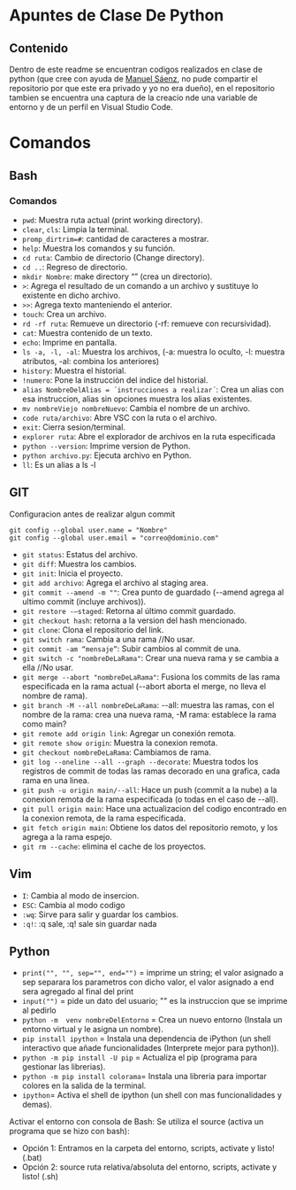 # Apuntes de Clase De Python
## Contenido
Dentro de este readme se encuentran codigos realizados en clase de python (que cree con ayuda de [Manuel Sáenz](https://github.com/manuelsaenz), no pude compartir el repositorio por que este era privado y yo no era dueño), en el repositorio tambien se encuentra una captura de la creacio nde una variable de entorno y de un perfil en Visual Studio Code.

# Comandos
## Bash
### Comandos
- `pwd`: Muestra ruta actual (print working directory).
- `clear`, `cls`: Limpia la terminal.
- `promp_dirtrim=#`: cantidad de caracteres a mostrar.
- `help`: Muestra los comandos y su función.
- `cd ruta`: Cambio de directorio (Change directory).
- `cd ..`: Regreso de directorio.
- `mkdir Nombre`: make directory “” (crea un directorio).
- `>`: Agrega el resultado de un comando a un archivo y sustituye lo existente en dicho archivo.
- `>>`: Agrega texto manteniendo el anterior.
- `touch`: Crea un archivo.
- `rd -rf ruta`: Remueve un directorio (-rf: remueve con recursividad).
- `cat`: Muestra contenido de un texto.
- `echo`: Imprime en pantalla.
- `ls -a, -l, -al`: Muestra los archivos, (-a: muestra lo oculto, -l: muestra atributos, -al: combina los anteriores)
- `history`: Muestra el historial.
- `!numero`: Pone la instrucción del indice del historial.
- `alias NombreDelAlias = ´instrucciones a realizar´`: Crea un alias con esa instruccion, alias sin opciones muestra los alias existentes.
- `mv nombreViejo nombreNuevo`: Cambia el nombre de un archivo.
- `code ruta/archivo`: Abre VSC con la ruta o el archivo.
- `exit`: Cierra sesion/terminal.
- `explorer ruta`: Abre el explorador de archivos en la ruta especificada
- `python --version`: Imprime version de Python.
- `python archivo.py`: Ejecuta archivo en Python.
- `ll`: Es un alias a ls -l

## GIT
Configuracion antes de realizar algun commit
~~~
git config --global user.name = "Nombre"
git config --global user.email = "correo@dominio.com"
~~~

- `git status`: Estatus del archivo.
- `git diff`: Muestra los cambios.
- `git init`: Inicia el proyecto.
- `git add archivo`: Agrega el archivo al staging area.
- `git commit --amend -m ""`: Crea punto de guardado (--amend agrega al ultimo commit (incluye archivos)).
- `git restore -–staged`: Retorna al último commit guardado.
- `git checkout hash`: retorna a la version del hash mencionado.
- `git clone`: Clona el repositorio del link.
- `git switch rama`: Cambia a una rama //No usar.
- `git commit -am “mensaje”`: Subir cambios al commit de una.
- `git switch -c "nombreDeLaRama"`: Crear una nueva rama y se cambia a ella //No usar.
- `git merge --abort "nombreDeLaRama"`: Fusiona los commits de las rama especificada en la rama actual (--abort aborta el merge, no lleva el nombre de rama).
- `git branch -M --all nombreDeLaRama`: --all: muestra las ramas, con el nombre de la rama: crea una nueva rama, -M rama: establece la rama como main?
- `git remote add origin link`: Agregar un conexión remota.
- `git remote show origin`: Muestra la conexion remota.
- `git checkout nombreDeLaRama`: Cambiamos de rama.
- `git log --oneline --all --graph --decorate`: Muestra todos los registros de commit de todas las ramas decorado en una grafica, cada rama en una linea.
- `git push -u origin main/--all`: Hace un push (commit a la nube) a la conexion remota de la rama especificada (o todas en el caso de --all).
- `git pull origin main`: Hace una actualizacion del codigo encontrado en la conexion remota, de la rama especificada.
- `git fetch origin main`: Obtiene los datos del repositorio remoto, y los agrega a la rama espejo.
- `git rm --cache`: elimina el cache de los proyectos.

## Vim
- `I`: Cambia al modo de insercion.
- `ESC`: Cambia al modo codigo
- `:wq`: Sirve para salir y guardar los cambios.
- `:q!`: :q sale, :q! sale sin guardar nada

## Python
- `print("", "", sep="", end="")` = imprime un string; el valor asignado a sep separara los parametros con dicho valor, el valor asignado a end sera agregado al final del print
- `input("")` = pide un dato del usuario; "" es la instruccion que se imprime al pedirlo
- `python -m  venv nombreDelEntorno` = Crea un nuevo entorno (Instala un entorno virtual y le asigna un nombre).
- `pip install ipython` = Instala una dependencia de iPython (un shell interactivo que añade funcionalidades (Interprete mejor para python)).
- `python -m pip install -U pip` = Actualiza el pip (programa para gestionar las librerias).
- `python -m pip install colorama`= Instala una libreria para importar colores en la salida de la terminal.
- `ipython`= Activa el shell de ipython (un shell con mas funcionalidades y demas).


Activar el entorno con consola de Bash:
Se utiliza el source (activa un programa que se hizo con bash):
- Opción 1: Entramos en la carpeta del entorno, scripts, activate y listo! (.bat)
- Opción 2: source ruta relativa/absoluta del entorno, scripts, activate y listo! (.sh)
